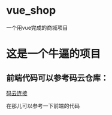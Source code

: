 # vue_shop
一个用vue完成的商城项目
# 这是一个牛逼的项目
## 前端代码可以参考码云仓库：
[码云连接](https://gitee.com/wangbosheng/vue-ivew)

在那儿可以参考一下前端的代码
